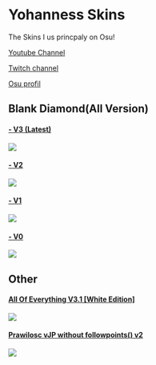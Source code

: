 # Yohanness Skins
The Skins I us princpaly on Osu!

[Youtube Channel](https://www.youtube.com/@yohanness_)

[Twitch channel](https://www.twitch.tv/yohanness29) 

[Osu profil](https://osu.ppy.sh/users/26246663)

## Blank Diamond(All Version)
#### [- V3 (Latest)](https://drive.google.com/file/d/11CVRnUvuk09wGIzOLLGX70syrK3toHdC/view?usp=sharing)
![](https://i.imgur.com/CNps3nO.jpg)
#### [- V2](https://drive.google.com/file/d/1ZftfMnfLitiE-0wRqvEsYGwMEBjuDohy/view?usp=share_link)
![](https://i.imgur.com/aZfMvq0.jpg)
#### [- V1](https://drive.google.com/file/d/1it7DKwLGEuP7pHCv0GYDAnZC6VnLe4uM/view?usp=share_link)
![](https://i.imgur.com/ejdhPJC.jpg)
#### [- V0](https://drive.google.com/file/d/18_C2AWFi89WQLBiGnpT3oJZEsNmQa-N0/view?usp=share_link)
![](https://i.imgur.com/VPCFG9p.jpg)
## Other
#### [All Of Everything V3.1 [White Edition]](https://drive.google.com/file/d/1sSumLojcPgOHF8AFGQPaFUwgTldoltP8/view?usp=sharing)
![](https://i.imgur.com/xyuRdvD.jpg)
#### [Prawilosc vJP without followpoints() v2](https://drive.google.com/file/d/12496dLyR-OPeMOlqLi0bfHtHmG7i7goH/view?usp=sharing)
![](https://i.imgur.com/VOFQOnC.jpg)
